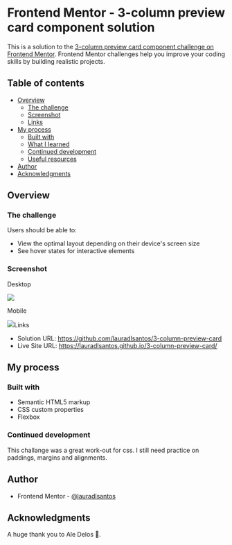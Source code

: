 # Frontend Mentor - 3-column preview card component solution

This is a solution to the [3-column preview card component challenge on Frontend Mentor](https://www.frontendmentor.io/challenges/3column-preview-card-component-pH92eAR2-). Frontend Mentor challenges help you improve your coding skills by building realistic projects.

## Table of contents

- [Overview](#overview)
  - [The challenge](#the-challenge)
  - [Screenshot](#screenshot)
  - [Links](#links)
- [My process](#my-process)
  - [Built with](#built-with)
  - [What I learned](#what-i-learned)
  - [Continued development](#continued-development)
  - [Useful resources](#useful-resources)
- [Author](#author)
- [Acknowledgments](#acknowledgments)

## Overview

### The challenge

Users should be able to:

- View the optimal layout depending on their device's screen size
- See hover states for interactive elements

### Screenshot

<p>Desktop</p>
 <img src='/images/3column_preview_desktop.jpg'>
 <p>Mobile</p>
 <img src="./images/3column_preview_mobile.jpg>

### Links

- Solution URL: https://github.com/lauradlsantos/3-column-preview-card
- Live Site URL: https://lauradlsantos.github.io/3-column-preview-card/

## My process

### Built with

- Semantic HTML5 markup
- CSS custom properties
- Flexbox

### Continued development

This challange was a great work-out for css. I still need practice on paddings, margins and alignments.

## Author

- Frontend Mentor - [@lauradlsantos](https://www.frontendmentor.io/profile/lauradlsantos)

## Acknowledgments

A huge thank you to Ale Delos 🙌.
